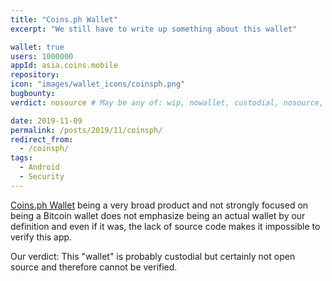 ```yaml
---
title: "Coins.ph Wallet"
excerpt: "We still have to write up something about this wallet"

wallet: true
users: 1000000
appId: asia.coins.mobile
repository:
icon: "images/wallet_icons/coinsph.png"
bugbounty:
verdict: nosource # May be any of: wip, nowallet, custodial, nosource, nonverifiable, verifiable, bounty, cert1, cert2, cert3

date: 2019-11-09
permalink: /posts/2019/11/coinsph/
redirect_from:
  - /coinsph/
tags:
  - Android
  - Security
---
```


[Coins.ph Wallet](https://play.google.com/store/apps/details?id=asia.coins.mobile)
being a very broad product and not strongly focused on being a Bitcoin wallet
does not emphasize being an actual wallet by our definition and even if it was,
the lack of source code makes it impossible to verify this app.


Our verdict: This "wallet" is probably custodial but certainly not open source
and therefore cannot be verified.
